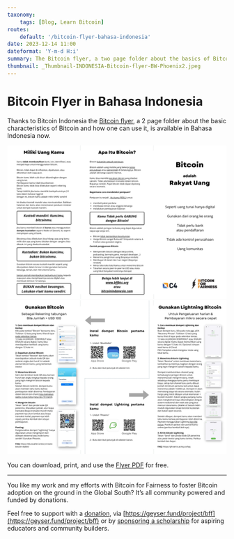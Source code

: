 ```yaml
---
taxonomy:
    tags: [Blog, Learn Bitcoin]
routes:
    default: '/bitcoin-flyer-bahasa-indonesia'
date: 2023-12-14 11:00
dateformat: 'Y-m-d H:i'
summary: The Bitcoin flyer, a two page folder about the basics of Bitcoin and how to use it, is now available in Bahasa Indonesia.
thumbnail: _Thumbnail-INDONESIA-Bitcoin-flyer-BW-Phoenix2.jpeg
---
```


# Bitcoin Flyer in Bahasa Indonesia

Thanks to Bitcoin Indonesia the [Bitcoin flyer](https://bffbtc.org/flyer/), a 2 page folder about the basic characteristics of Bitcoin and how one can use it, is available in Bahasa Indonesia now.

![](_Thumbnail-INDONESIA-Bitcoin-flyer-BW-Phoenix2.jpg)
![](_Thumbnail-INDONESIA-Bitcoin-flyer-BW-Phoenix1.jpg)

You can download, print, and use the [Flyer PDF](https://bffbtc.org/wp-content/uploads/2023/12/INDONESIA-Bitcoin-flyer-BW-Phoenix.pdf) for free.

---

You like my work and my efforts with Bitcoin for Fairness to foster Bitcoin adoption on the ground in the Global South? It’s all community powered and funded by donations.

Feel free to support with a [donation](https://anitaposch.com/donate), via [https://geyser.fund/project/bff](https://geyser.fund/project/bff) or by [sponsoring a scholarship](https://my.cracktheorange.com/scholarship/) for aspiring educators and community builders.
